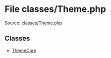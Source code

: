 File classes/Theme.php
=========

Source: [classes/Theme.php](https://github.com/PrestaShop/PrestaShop/blob/1.6.0.11/classes/Theme.php)


Classes
-------

* [ThemeCore](class.ThemeCore.md)

